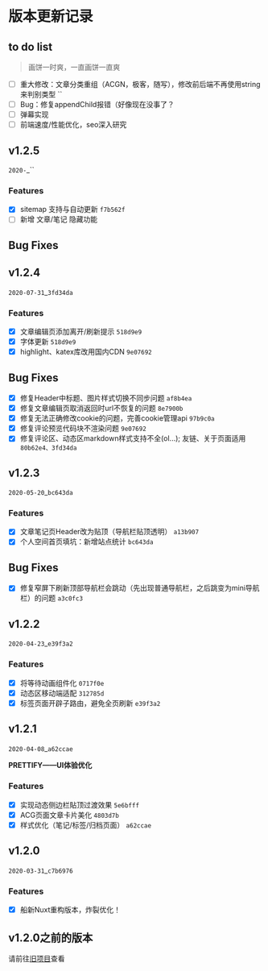 # 版本更新记录
## to do list
> 画饼一时爽，一直画饼一直爽

- [ ] 重大修改：文章分类重组（ACGN，极客，随写），修改前后端不再使用string来判别类型 ``
- [ ] Bug：修复appendChild报错（好像现在没事了？
- [ ] 弹幕实现
- [ ] 前端速度/性能优化，seo深入研究
## v1.2.5
`2020-`_``
### Features
- [X] sitemap 支持与自动更新 `f7b562f`
- [ ] 新增 文章/笔记 隐藏功能
## Bug Fixes

## v1.2.4
`2020-07-31`_`3fd34da`
### Features
- [X] 文章编辑页添加离开/刷新提示 `518d9e9`
- [X] 字体更新 `518d9e9`
- [X] highlight、katex库改用国内CDN `9e07692`
## Bug Fixes
- [X] 修复Header中标题、图片样式切换不同步问题 `af8b4ea`
- [X] 修复文章编辑页取消返回时url不恢复的问题 `8e7900b`
- [X] 修复无法正确修改cookie的问题，完善cookie管理api `97b9c0a`
- [X] 修复评论预览代码块不渲染问题 `9e07692`
- [X] 修复评论区、动态区markdown样式支持不全(ol...); 友链、关于页面适用 `80b62e4、3fd34da`

## v1.2.3
`2020-05-20`_`bc643da`
### Features
- [X] 文章笔记页Header改为贴顶（导航栏贴顶透明） `a13b907`
- [X] 个人空间首页填坑：新增站点统计 `bc643da`
## Bug Fixes
- [X] 修复窄屏下刷新顶部导航栏会跳动（先出现普通导航栏，之后跳变为mini导航栏）的问题 `a3c0fc3`

## v1.2.2
`2020-04-23`_`e39f3a2`
### Features
- [X] 将等待动画组件化 `0717f0e`
- [X] 动态区移动端适配 `312785d`
- [X] 标签页面开辟子路由，避免全页刷新 `e39f3a2`

## v1.2.1
`2020-04-08`_`a62ccae`

**PRETTIFY——UI体验优化**
### Features
- [X] 实现动态侧边栏貼顶过渡效果 `5e6bfff`
- [X] ACG页面文章卡片美化 `4803d7b`
- [X] 样式优化（笔记/标签/归档页面） `a62ccae`

## v1.2.0
`2020-03-31`_`c7b6976`
### Features
- [X] 船新Nuxt重构版本，炸裂优化！

## v1.2.0之前的版本
请前往[旧项目](https://github.com/Bersder/nameless-blog/blob/master/CHANGE_LOG.md)查看
